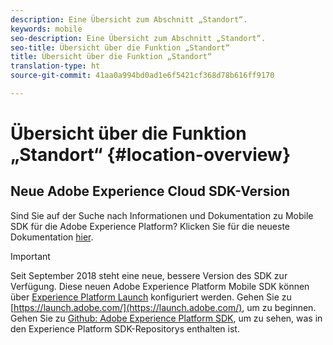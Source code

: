 ```yaml
---
description: Eine Übersicht zum Abschnitt „Standort“.
keywords: mobile
seo-description: Eine Übersicht zum Abschnitt „Standort“.
seo-title: Übersicht über die Funktion „Standort“
title: Übersicht über die Funktion „Standort“
translation-type: ht
source-git-commit: 41aa0a994bd0ad1e6f5421cf368d78b616ff9170

---
```



# Übersicht über die Funktion „Standort“ {#location-overview}

## Neue Adobe Experience Cloud SDK-Version

Sind Sie auf der Suche nach Informationen und Dokumentation zu Mobile SDK für die Adobe Experience Platform? Klicken Sie für die neueste Dokumentation [hier](https://aep-sdks.gitbook.io/docs/).

>[!IMPORTANT]
>
>Seit September 2018 steht eine neue, bessere Version des SDK zur Verfügung. Diese neuen Adobe Experience Platform Mobile SDK können über [Experience Platform Launch](https://www.adobe.com/de/experience-platform/launch.html) konfiguriert werden. Gehen Sie zu [https://launch.adobe.com/](https://launch.adobe.com/), um zu beginnen. Gehen Sie zu [Github: Adobe Experience Platform SDK](https://github.com/Adobe-Marketing-Cloud/acp-sdks), um zu sehen, was in den Experience Platform SDK-Repositorys enthalten ist.
